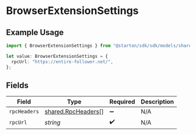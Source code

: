 # BrowserExtensionSettings

## Example Usage

```typescript
import { BrowserExtensionSettings } from "@starton/sdk/sdk/models/shared";

let value: BrowserExtensionSettings = {
  rpcUrl: "https://entire-follower.net/",
};
```

## Fields

| Field                                                           | Type                                                            | Required                                                        | Description                                                     |
| --------------------------------------------------------------- | --------------------------------------------------------------- | --------------------------------------------------------------- | --------------------------------------------------------------- |
| `rpcHeaders`                                                    | [shared.RpcHeaders](../../../sdk/models/shared/rpcheaders.md)[] | :heavy_minus_sign:                                              | N/A                                                             |
| `rpcUrl`                                                        | *string*                                                        | :heavy_check_mark:                                              | N/A                                                             |